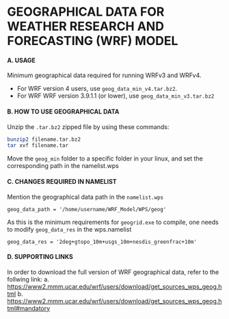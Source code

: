 # GEOGRAPHICAL DATA FOR WEATHER RESEARCH AND FORECASTING (WRF) MODEL 


#### A. USAGE
Minimum geographical data required for running WRFv3 and WRFv4.
* For WRF version 4 users, use `geog_data_min_v4.tar.bz2`.
* For WRF WRF version 3.9.1.1 (or lower), use `geog_data_min_v3.tar.bz2`

#### B. HOW TO USE GEOGRAPHICAL DATA
Unzip the `.tar.bz2` zipped file by using these commands:

```bash
bunzip2 filename.tar.bz2
tar xvf filename.tar
```
Move the `geog_min` folder to a specific folder in your linux, and set the corresponding path in the namelist.wps

#### C. CHANGES REQUIRED IN NAMELIST
Mention the geographical data path in the `namelist.wps`
```
geog_data_path = '/home/username/WRF_Model/WPS/geog'
```

As this is the minimum requirements for `geogrid.exe` to compile, one needs to modify `geog_data_res` in the wps.namelist
```
geog_data_res = '2deg+gtopo_10m+usgs_10m+nesdis_greenfrac+10m'

```
#### D. SUPPORTING LINKS
In order to download the full version of WRF geographical data, refer to the follwing link:
a. https://www2.mmm.ucar.edu/wrf/users/download/get_sources_wps_geog.html
b. https://www2.mmm.ucar.edu/wrf/users/download/get_sources_wps_geog.html#mandatory
